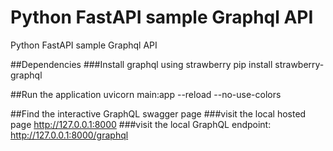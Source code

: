 # Python FastAPI sample Graphql API
Python FastAPI sample Graphql API

##Dependencies
###Install graphql using strawberry
pip install strawberry-graphql

##Run the application
uvicorn main:app --reload --no-use-colors


##Find the interactive GraphQL swagger page
###visit the local hosted page
http://127.0.0.1:8000
###visit the local GraphQL endpoint:
http://127.0.0.1:8000/graphql